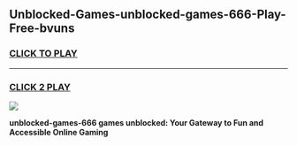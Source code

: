 
## Unblocked-Games-unblocked-games-666-Play-Free-bvuns
<h3>
<a href="https://premium76.site?title=unblocked-games-666&ref=20A">CLICK TO PLAY</a></h3>
<hr>

<h3>
<a href="https://premium76.site?title=unblocked-games-666&ref=20A">CLICK 2 PLAY</a>
  
</h3>

<a href="https://premium76.site?title=unblocked-games-666&ref=20A"><img src="https://clearcache.store/games.png"></a>


**unblocked-games-666 games unblocked: Your Gateway to Fun and Accessible Online Gaming**
